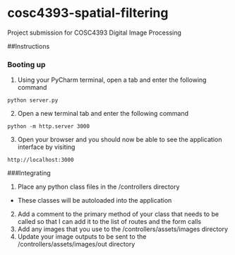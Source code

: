 # cosc4393-spatial-filtering
Project submission for COSC4393 Digital Image Processing

##Instructions
### Booting up
1. Using your PyCharm terminal, open a tab and enter the following command
```
python server.py
```
2. Open a new terminal tab and enter the following command
```
python -m http.server 3000
```
3. Open your browser and you should now be able to see the application interface by visiting 
```
http://localhost:3000
```
###Integrating
1. Place any python class files in the /controllers directory
 - These classes will be autoloaded into the application
2. Add a comment to the primary method of your class that needs to be called so that I can add it to the list of routes and the form calls
3. Add any images that you use to the /controllers/assets/images directory
4. Update your image outputs to be sent to the /controllers/assets/images/out directory
